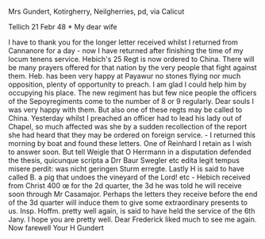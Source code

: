 Mrs Gundert, Kotirgherry, Neilgherries, pd, via Calicut

 Tellich 21 Febr 48
 <Monday>*
My dear wife

I have to thank you for the longer letter received whilst I returned from Cannanore for a day - now I have returned after finishing the time of my locum tenens service. Hebich's 25 Regt is now ordered to China. There will be many prayers offered for that nation by the very people that fight against them. Heb. has been very happy at Payawur no stones flying nor much opposition, plenty of opportunity to preach. I am glad I could help him by occupying his place. The new regiment has but few nice people the officers of the Sepoyregiments come to the number of 8 or 9 regularly. Dear souls I was very happy with them. But also one of these regts may be called to China. Yesterday whilst I preached an officer had to lead his lady out of Chapel, so much affected was she by a sudden recollection of the report she had heard that they may be ordered on foreign service. - I returned this morning by boat and found these letters. One of Reinhard I retain as I wish to answer soon. But tell Weigle that O Herrmann in a disputation defended the thesis, quicunque scripta a Drr Baur Swegler etc edita legit tempus misere perdit: was nicht geringen Sturm erregte. Lastly H is said to have called B. a pig that undoes the vineyard of the Lord! etc - Hebich received from Christ 400 œ for the 2d quarter, the 3d he was told he will receive soon through Mr Casamajor. Perhaps the letters they receive before the end of the 3d quarter will induce them to give some extraordinary presents to us. Insp. Hoffm. pretty well again, is said to have held the service of the 6th Jany. I hope you are pretty well. Dear Frederick liked much to see me again.
Now farewell
 Your H Gundert

